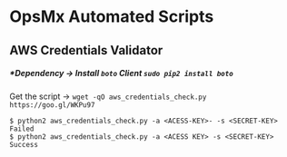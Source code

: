 # OpsMx Automated Scripts

## AWS Credentials Validator
##### *Dependency -> Install `boto` Client `sudo pip2 install boto`
Get the script ->  `wget -qO aws_credentials_check.py https://goo.gl/WKPu97`
```
$ python2 aws_credentials_check.py -a <ACESS-KEY>- -s <SECRET-KEY>
Failed
$ python2 aws_credentials_check.py -a <ACESS KEY> -s <SECRET-KEY>
Success
```
